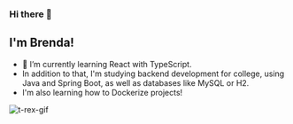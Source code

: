 ### Hi there 👋
## I'm Brenda!

- 🌱 I’m currently learning React with TypeScript.
- In addition to that, I'm studying backend development for college, using Java and Spring Boot, as well as databases like MySQL or H2.
- I'm also learning how to Dockerize projects!

![t-rex-gif](https://github.com/BrendaMollaret/BrendaMollaret/assets/89263107/49499b67-2602-42e0-bfc7-a5611a500ca3)

